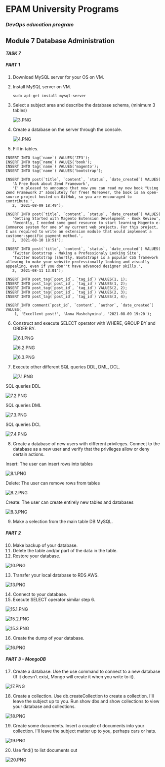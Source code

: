 # EPAM University Programs
### _DevOps education program_
## Module 7  Database Administration
#### _TASK 7_

##### PART 1
1. Download MySQL server for your OS on VM.
2. Install MySQL server on VM.
    ```  
    sudo apt-get install mysql-server
   ```
3. Select a subject area and describe the database schema, (minimum 3 tables)

    ![3.PNG](https://github.com/AnnaMushchynina/DevOps_online_Kyiv_2022Q1Q2/blob/main/m7/task7/images/2.PNG)

4. Create a database on the server through the console.

    ![4.PNG](https://github.com/AnnaMushchynina/DevOps_online_Kyiv_2022Q1Q2/blob/main/m7/task7/images/4.PNG)

5. Fill in tables.
```
INSERT INTO tag(`name`) VALUES('ZF3');
INSERT INTO tag(`name`) VALUES('book');
INSERT INTO tag(`name`) VALUES('magento');
INSERT INTO tag(`name`) VALUES('bootstrap');

INSERT INTO post(`title`, `content`, `status`, `date_created`) VALUES(
   'A Free Book about Zend Framework',
   'I''m pleased to announce that now you can read my new book "Using Zend Framework 3" absolutely for free! Moreover, the book is an open-source project hosted on GitHub, so you are encouraged to contribute.', 
   2, '2021-08-09 18:49');

INSERT INTO post(`title`, `content`, `status`, `date_created`) VALUES(
   'Getting Started with Magento Extension Development - Book Review',
   'Recently, I needed some good resource to start learning Magento e-Commerce system for one of my current web projects. For this project, I was required to write an extension module that would implement a customer-specific payment method.', 
   2, '2021-08-10 18:51');

INSERT INTO post(`title`, `content`, `status`, `date_created`) VALUES(
   'Twitter Bootstrap - Making a Professionaly Looking Site',
   'Twitter Bootstrap (shortly, Bootstrap) is a popular CSS framework allowing to make your website professionally looking and visually appealing, even if you don''t have advanced designer skills.', 
   2, '2021-08-11 13:01');

INSERT INTO post_tag(`post_id`, `tag_id`) VALUES(1, 1);
INSERT INTO post_tag(`post_id`, `tag_id`) VALUES(1, 2);
INSERT INTO post_tag(`post_id`, `tag_id`) VALUES(2, 2);
INSERT INTO post_tag(`post_id`, `tag_id`) VALUES(2, 3);
INSERT INTO post_tag(`post_id`, `tag_id`) VALUES(3, 4);

INSERT INTO comment(`post_id`, `content`, `author`, `date_created`) VALUES(
    1, 'Excellent post!', 'Anna Mushchynina', '2021-08-09 19:20');
```

6. Construct and execute SELECT operator with WHERE, GROUP BY and ORDER BY.

   ![6.1.PNG](https://github.com/AnnaMushchynina/DevOps_online_Kyiv_2022Q1Q2/blob/main/m7/task7/images/6.1.PNG)

   ![6.2.PNG](https://github.com/AnnaMushchynina/DevOps_online_Kyiv_2022Q1Q2/blob/main/m7/task7/images/6.2.PNG)

   ![6.3.PNG](https://github.com/AnnaMushchynina/DevOps_online_Kyiv_2022Q1Q2/blob/main/m7/task7/images/6.3.PNG)

7. Execute other different SQL queries DDL, DML, DCL.

   ![7.1.PNG](https://github.com/AnnaMushchynina/DevOps_online_Kyiv_2022Q1Q2/blob/main/m7/task7/images/7.1.PNG)

SQL queries DDL

   ![7.2.PNG](https://github.com/AnnaMushchynina/DevOps_online_Kyiv_2022Q1Q2/blob/main/m7/task7/images/7.2.PNG)

SQL queries DML

   ![7.3.PNG](https://github.com/AnnaMushchynina/DevOps_online_Kyiv_2022Q1Q2/blob/main/m7/task7/images/7.3.PNG)

SQL queries DCL

   ![7.4.PNG](https://github.com/AnnaMushchynina/DevOps_online_Kyiv_2022Q1Q2/blob/main/m7/task7/images/7.4.PNG)

8. Create a database of new users with different privileges. Connect to the database as a new user and verify that the privileges allow or deny certain actions.

Insert: The user can insert rows into tables

   ![8.1.PNG](https://github.com/AnnaMushchynina/DevOps_online_Kyiv_2022Q1Q2/blob/main/m7/task7/images/8.1.PNG)

Delete: The user can remove rows from tables

   ![8.2.PNG](https://github.com/AnnaMushchynina/DevOps_online_Kyiv_2022Q1Q2/blob/main/m7/task7/images/8.2.PNG)

Create: The user can create entirely new tables and databases

   ![8.3.PNG](https://github.com/AnnaMushchynina/DevOps_online_Kyiv_2022Q1Q2/blob/main/m7/task7/images/8.3.PNG)

9. Make a selection from the main table DB MySQL.


##### PART 2

10. Make backup of your database.
11. Delete the table and/or part of the data in the table.
12. Restore your database.

   ![10.PNG](https://github.com/AnnaMushchynina/DevOps_online_Kyiv_2022Q1Q2/blob/main/m7/task7/images/10.PNG)

13. Transfer your local database to RDS AWS.

   ![13.PNG](https://github.com/AnnaMushchynina/DevOps_online_Kyiv_2022Q1Q2/blob/main/m7/task7/images/13.PNG)

14. Connect to your database.
15. Execute SELECT operator similar step 6.

   ![15.1.PNG](https://github.com/AnnaMushchynina/DevOps_online_Kyiv_2022Q1Q2/blob/main/m7/task7/images/15.1.PNG)

   ![15.2.PNG](https://github.com/AnnaMushchynina/DevOps_online_Kyiv_2022Q1Q2/blob/main/m7/task7/images/15.2.PNG)

   ![15.3.PNG](https://github.com/AnnaMushchynina/DevOps_online_Kyiv_2022Q1Q2/blob/main/m7/task7/images/15.3.PNG)

16. Create the dump of your database.

   ![16.PNG](https://github.com/AnnaMushchynina/DevOps_online_Kyiv_2022Q1Q2/blob/main/m7/task7/images/16.PNG)

##### PART 3 – MongoDB

17. Create a database. Use the use command to connect to a new database (If it 
doesn't exist, Mongo will create it when you write to it).

   ![17.PNG](https://github.com/AnnaMushchynina/DevOps_online_Kyiv_2022Q1Q2/blob/main/m7/task7/images/17.PNG)

18. Create a collection. Use db.createCollection to create a collection. I'll leave the subject up to you. Run show dbs and show collections to view your database and collections.

   ![18.PNG](https://github.com/AnnaMushchynina/DevOps_online_Kyiv_2022Q1Q2/blob/main/m7/task7/images/18.PNG)

19. Create some documents. Insert a couple of documents into your collection. I'll leave the subject matter up to you, perhaps cars or hats.

 ![19.PNG](https://github.com/AnnaMushchynina/DevOps_online_Kyiv_2022Q1Q2/blob/main/m7/task7/images/19.PNG)

20. Use find() to list documents out

 ![20.PNG](https://github.com/AnnaMushchynina/DevOps_online_Kyiv_2022Q1Q2/blob/main/m7/task7/images/20.PNG)